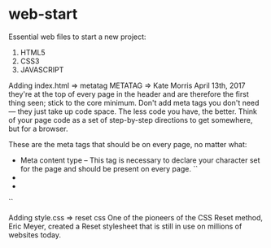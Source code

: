 # web-start
Essential web files to start a new project:
1. HTML5
2. CSS3
3. JAVASCRIPT

Adding index.html => metatag 
METATAG =>  Kate Morris April 13th, 2017
they're at the top of every page in the header and are therefore the first thing seen; stick to the core minimum. Don't add meta tags you don't need — they just take up code space. The less code you have, the better. Think of your page code as a set of step-by-step directions to get somewhere, but for a browser.

These are the meta tags that should be on every page, no matter what:
- Meta content type – This tag is necessary to declare your character set for the page and should be present on every page.
``
- <meta http-equiv="Content-Type" content="text/html; charset=utf-8" />
- <meta http-equiv="Content-Type" content="text/html; charset=ISO-8859-1">
``

Adding style.css => reset css
One of the pioneers of the CSS Reset method, Eric Meyer, created a Reset stylesheet that is still in use on millions of websites today.
